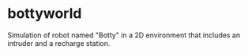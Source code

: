 # bottyworld
Simulation of robot named "Botty" in a 2D environment that includes an intruder and a recharge station.
